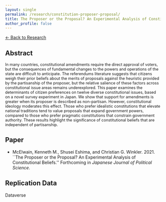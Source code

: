 ```yaml
---
layout: single
permalink: /research/constitution-proposer-proposal/
title: The Proposer or the Proposal? An Experimental Analysis of Constitutional Beliefs
author_profile: false
---
```

[← Back to Research](/research/)

## Abstract
<span style="font-size: 0.9em">
In many countries, constitutional amendments require the direct approval of voters, but the consequences of fundamental changes to the powers and operations of the state are difficult to anticipate. The referendums literature suggests that citizens weigh their prior beliefs about the merits of proposals against the heuristic provided by the partisanship of the proposer, but the relative salience of these factors across constitutional issue areas remains underexplored. This paper examines the determinants of citizen preferences on twelve diverse constitutional issues, based on a novel survey experiment in Japan. We show that support for amendments is greater when its proposer is described as non-partisan. However, constitutional ideology moderates this effect. Those who prefer idealistic constitutions that elevate national traditions tend to value proposals that expand government powers, compared to those who prefer pragmatic constitutions that constrain government authority. These results highlight the significance of constitutional beliefs that are independent of partisanship.
</span>

## Paper
* McElwain, Kenneth M., Shusei Eshima, and Christian G. Winkler. 2021. ``The Proposer or the Proposal? An Experimental Analysis of Constitutional Beliefs.'' Forthcoming in _Japanese Journal of Political Science_.

## Replication Data
Dataverse

